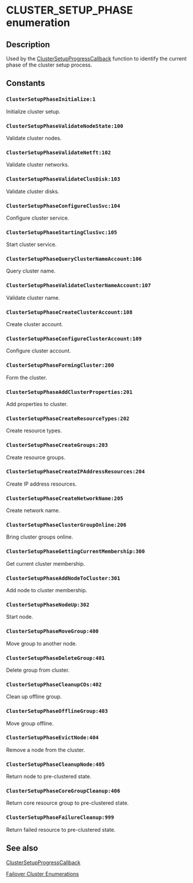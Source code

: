 # CLUSTER_SETUP_PHASE enumeration

## Description

Used by the
[ClusterSetupProgressCallback](https://learn.microsoft.com/windows/desktop/api/clusapi/nc-clusapi-pcluster_setup_progress_callback) function
to identify the current phase of the cluster setup process.

## Constants

### `ClusterSetupPhaseInitialize:1`

Initialize cluster setup.

### `ClusterSetupPhaseValidateNodeState:100`

Validate cluster nodes.

### `ClusterSetupPhaseValidateNetft:102`

Validate cluster networks.

### `ClusterSetupPhaseValidateClusDisk:103`

Validate cluster disks.

### `ClusterSetupPhaseConfigureClusSvc:104`

Configure cluster service.

### `ClusterSetupPhaseStartingClusSvc:105`

Start cluster service.

### `ClusterSetupPhaseQueryClusterNameAccount:106`

Query cluster name.

### `ClusterSetupPhaseValidateClusterNameAccount:107`

Validate cluster name.

### `ClusterSetupPhaseCreateClusterAccount:108`

Create cluster account.

### `ClusterSetupPhaseConfigureClusterAccount:109`

Configure cluster account.

### `ClusterSetupPhaseFormingCluster:200`

Form the cluster.

### `ClusterSetupPhaseAddClusterProperties:201`

Add properties to cluster.

### `ClusterSetupPhaseCreateResourceTypes:202`

Create resource types.

### `ClusterSetupPhaseCreateGroups:203`

Create resource groups.

### `ClusterSetupPhaseCreateIPAddressResources:204`

Create IP address resources.

### `ClusterSetupPhaseCreateNetworkName:205`

Create network name.

### `ClusterSetupPhaseClusterGroupOnline:206`

Bring cluster groups online.

### `ClusterSetupPhaseGettingCurrentMembership:300`

Get current cluster membership.

### `ClusterSetupPhaseAddNodeToCluster:301`

Add node to cluster membership.

### `ClusterSetupPhaseNodeUp:302`

Start node.

### `ClusterSetupPhaseMoveGroup:400`

Move group to another node.

### `ClusterSetupPhaseDeleteGroup:401`

Delete group from cluster.

### `ClusterSetupPhaseCleanupCOs:402`

Clean up offline group.

### `ClusterSetupPhaseOfflineGroup:403`

Move group offline.

### `ClusterSetupPhaseEvictNode:404`

Remove a node from the cluster.

### `ClusterSetupPhaseCleanupNode:405`

Return node to pre-clustered state.

### `ClusterSetupPhaseCoreGroupCleanup:406`

Return core resource group to pre-clustered state.

### `ClusterSetupPhaseFailureCleanup:999`

Return failed resource to pre-clustered state.

## See also

[ClusterSetupProgressCallback](https://learn.microsoft.com/windows/desktop/api/clusapi/nc-clusapi-pcluster_setup_progress_callback)

[Failover Cluster Enumerations](https://learn.microsoft.com/previous-versions/windows/desktop/mscs/cluster-enumerations)